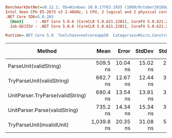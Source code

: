 ``` ini

BenchmarkDotNet=v0.12.1, OS=Windows 10.0.17763.1935 (1809/October2018Update/Redstone5)
Intel Xeon CPU E5-2673 v3 2.40GHz, 1 CPU, 2 logical and 2 physical cores
.NET Core SDK=5.0.203
  [Host]     : .NET Core 5.0.6 (CoreCLR 5.0.621.22011, CoreFX 5.0.621.22011), X64 RyuJIT
  Job-GDJZSV : .NET Core 5.0.6 (CoreCLR 5.0.621.22011, CoreFX 5.0.621.22011), X64 RyuJIT

Runtime=.NET Core 5.0  Toolchain=netcoreapp50  Categories=Micro,Construction,Unit,String  

```
|                           Method |       Mean |    Error |   StdDev |  StdErr |      Min |        Max |     Median | Ratio | MannWhitney(5%) | RatioSD |  Gen 0 | Gen 1 | Gen 2 | Allocated |
|--------------------------------- |-----------:|---------:|---------:|--------:|---------:|-----------:|-----------:|------:|---------------- |--------:|-------:|------:|------:|----------:|
|           ParseUnit(validString) |   509.5 ns | 10.04 ns | 15.02 ns | 2.74 ns | 472.7 ns |   545.3 ns |   508.4 ns |  1.00 |            Base |    0.00 | 0.0273 |     - |     - |     433 B |
|        TryParseUnit(validString) |   662.7 ns | 12.67 ns | 12.44 ns | 3.11 ns | 642.8 ns |   681.4 ns |   662.5 ns |  1.32 |          Slower |    0.05 | 0.0258 |     - |     - |     409 B |
| UnitParser.TryParse(validString) |   680.4 ns | 13.54 ns | 13.91 ns | 3.37 ns | 657.9 ns |   710.2 ns |   677.0 ns |  1.35 |          Slower |    0.06 | 0.0290 |     - |     - |     471 B |
|    UnitParser.Parse(validString) |   735.2 ns | 14.34 ns | 15.34 ns | 3.62 ns | 709.4 ns |   756.4 ns |   738.2 ns |  1.45 |          Slower |    0.07 | 0.0303 |     - |     - |     495 B |
|        TryParseUnit(invalidUnit) | 1,039.8 ns | 20.35 ns | 31.08 ns | 5.58 ns | 986.4 ns | 1,118.9 ns | 1,034.2 ns |  2.04 |          Slower |    0.09 | 0.0576 |     - |     - |     925 B |
